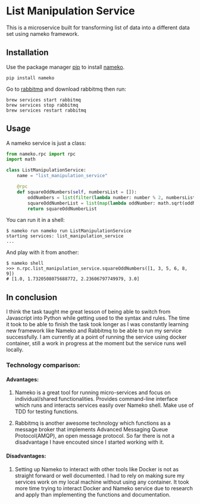 # List Manipulation Service

This is a microservice built for transforming list of data into a different data set using nameko framework.

## Installation

Use the package manager [pip](https://pip.pypa.io/en/stable/) to install [nameko](https://nameko.readthedocs.io/en/stable/index.html).

```
pip install nameko
```

Go to [rabbitmq](https://www.rabbitmq.com/) and download rabbitmq then run:

```
brew services start rabbitmq
brew services stop rabbitmq
brew services restart rabbitmq
```

## Usage
A nameko service is just a class:

```python
from nameko.rpc import rpc
import math

class ListManipulationService:
    name = "list_manipulation_service"

    @rpc
    def squareOddNumbers(self, numbersList = []):
        oddNumbers = list(filter(lambda number: number % 2, numbersList))
        squareOddNumberList = list(map(lambda oddNumber: math.sqrt(oddNumber), oddNumbers))
        return squareOddNumberList
```

You can run it in a shell:

```
$ nameko run nameko run ListManipulationService
starting services: list_manipulation_service
...
```
And play with it from another:

```
$ nameko shell
>>> n.rpc.list_manipulation_service.squareOddNumbers([1, 3, 5, 6, 8, 9])
# [1.0, 1.7320508075688772, 2.23606797749979, 3.0]
```

## In conclusion

I think the task taught me great lesson of being able to switch from Javascript into Python while getting used to the syntax and rules. The time it took to be able to finish the task took longer as I was constantly learning new framework like Nameko and Rabbitmq to be able to run my service successfully. I am currently at a point of running the service using docker container, still a work in progress at the moment but the service runs well locally.

### Technology comparison:
#### Advantages: 

1.  Nameko is a great tool for running micro-services and focus on individual/shared functionalities. Provides command-line interface which runs and interacts services easily over Nameko shell. Make use of TDD for testing functions.

2.  Rabbitmq is another awesome technology which functions as a message broker that implements  Advanced Messaging Queue Protocol(AMQP), an open message protocol. So far there is not a disadvantage I have encouted since I started working with it.

#### Disadvantages:
1. Setting up Nameko to interact with other tools like Docker is not as straight forward or well documented. I had to rely on making sure my services work on my local machine without using any container. It took more time trying to interact Docker and Nameko service due to research and apply than implementing the functions and documentation.
